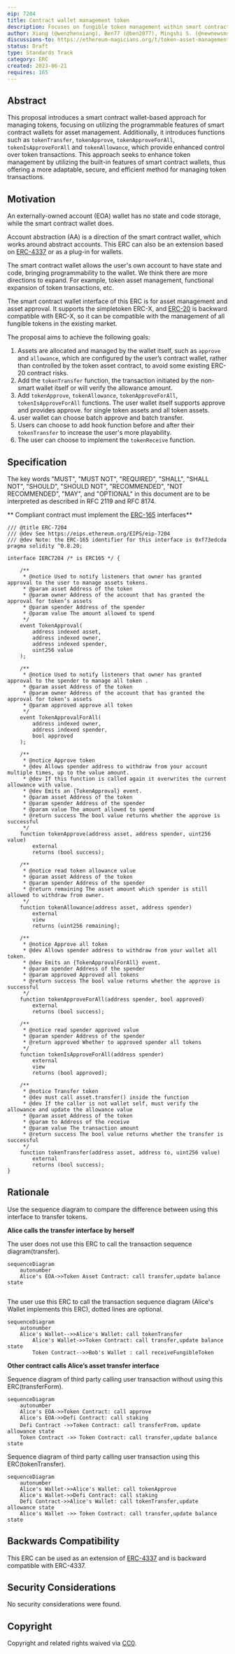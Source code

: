 ```yaml
---
eip: 7204
title: Contract wallet management token
description: Focuses on fungible token management within smart contract wallets, offering enhanced transaction flexibility and security
author: Xiang (@wenzhenxiang), Ben77 (@ben2077), Mingshi S. (@newnewsms)
discussions-to: https://ethereum-magicians.org/t/token-asset-management-interface-with-smart-contract-wallet/14759
status: Draft
type: Standards Track
category: ERC
created: 2023-06-21
requires: 165
---
```


## Abstract

This proposal introduces a smart contract wallet-based approach for managing tokens, focusing on utilizing the programmable features of smart contract wallets for asset management. 
Additionally, it introduces functions such as `tokenTransfer`, `tokenApprove`, `tokenApproveForAll`, `tokenIsApproveForAll` and `tokenAllowance`, which provide enhanced control over token transactions. This approach seeks to enhance token management by utilizing the built-in features of smart contract wallets, thus offering a more adaptable, secure, and efficient method for managing token transactions.


## Motivation

An externally-owned account (EOA) wallet has no state and code storage, while the smart contract wallet does.

Account abstraction (AA) is a direction of the smart contract wallet, which works around abstract accounts. This ERC can also be an extension based on [ERC-4337](./eip-4337.md) or as a plug-in for wallets.

The smart contract wallet allows the user's own account to have state and code, bringing programmability to the wallet. We think there are more directions to expand. For example, token asset management, functional expansion of token transactions, etc.

The smart contract wallet interface of this ERC is for asset management and asset approval. It supports the simpletoken <!-- TODO --> ERC-X, and [ERC-20](./eip-20.md) is backward compatible with <!-- TODO --> ERC-X, so it can be compatible with the management of all fungible tokens in the existing market.

The proposal aims to achieve the following goals:

1. Assets are allocated and managed by the wallet itself, such as `approve` and `allowance`, which are configured by the user’s contract wallet, rather than controlled by the token asset contract, to avoid some existing ERC-20 contract risks.
2. Add the `tokenTransfer` function, the transaction initiated by the non-smart wallet itself or will verify the allowance amount.
3. Add `tokenApprove`, `tokenAllowance`, `tokenApproveForAll`, `tokenIsApproveForAll` functions. The user wallet itself supports approve and provides approve.
 for single token assets and all token assets.
4. user wallet can choose batch approve and batch transfer. 
5. Users can choose to add hook function before and after their `tokenTransfer` to increase the user's more playability.
6. The user can choose to implement the `tokenReceive` function.


## Specification

The key words "MUST", "MUST NOT", "REQUIRED", "SHALL", "SHALL NOT", "SHOULD", "SHOULD NOT", "RECOMMENDED", "NOT RECOMMENDED", "MAY", and "OPTIONAL" in this document are to be interpreted as described in RFC 2119 and RFC 8174.

** Compliant contract must implement the [ERC-165](./erc-165) interfaces**

```solidity
/// @title ERC-7204 
/// @dev See https://eips.ethereum.org/EIPS/eip-7204
/// @dev Note: the ERC-165 identifier for this interface is 0xf73edcda
pragma solidity ^0.8.20;

interface IERC7204 /* is ERC165 */ {

    /**
     * @notice Used to notify listeners that owner has granted approval to the user to manage assets tokens.
     * @param asset Address of the token
     * @param owner Address of the account that has granted the approval for token‘s assets
     * @param spender Address of the spender
     * @param value The amount allowed to spend
     */
    event TokenApproval(
        address indexed asset,
        address indexed owner, 
        address indexed spender, 
        uint256 value
    );

    /**
     * @notice Used to notify listeners that owner has granted approval to the spender to manage all token .
     * @param asset Address of the token
     * @param owner Address of the account that has granted the approval for token‘s assets
     * @param approved approve all token
     */
    event TokenApprovalForAll(
        address indexed owner, 
        address indexed spender,
        bool approved
    );

    /**
     * @notice Approve token
     * @dev Allows spender address to withdraw from your account multiple times, up to the value amount.
     * @dev If this function is called again it overwrites the current allowance with value.
     * @dev Emits an {TokenApproval} event.
     * @param asset Address of the token
     * @param spender Address of the spender
     * @param value The amount allowed to spend
     * @return success The bool value returns whether the approve is successful
     */
    function tokenApprove(address asset, address spender, uint256 value) 
        external 
        returns (bool success);

    /**
     * @notice read token allowance value
     * @param asset Address of the token
     * @param spender Address of the spender
     * @return remaining The asset amount which spender is still allowed to withdraw from owner.
     */
    function tokenAllowance(address asset, address spender) 
        external
        view
        returns (uint256 remaining);

    /**
     * @notice Approve all token
     * @dev Allows spender address to withdraw from your wallet all token.
     * @dev Emits an {TokenApprovalForAll} event.
     * @param spender Address of the spender
     * @param approved Approved all tokens
     * @return success The bool value returns whether the approve is successful
     */
    function tokenApproveForAll(address spender, bool approved) 
        external 
        returns (bool success);

    /**
     * @notice read spender approved value
     * @param spender Address of the spender
     * @return approved Whether to approved spender all tokens
     */
    function tokenIsApproveForAll(address spender) 
        external
        view
        returns (bool approved);

    /**
     * @notice Transfer token
     * @dev must call asset.transfer() inside the function
     * @dev If the caller is not wallet self, must verify the allowance and update the allowance value
     * @param asset Address of the token
     * @param to Address of the receive
     * @param value The transaction amount
     * @return success The bool value returns whether the transfer is successful
     */
    function tokenTransfer(address asset, address to, uint256 value) 
        external 
        returns (bool success); 
}
```


## Rationale

Use the sequence diagram to compare the difference between using this interface to transfer tokens.

**Alice calls the transfer interface by herself**

The user does not use this ERC to call the transaction sequence diagram(transfer).

```mermaid
sequenceDiagram
    autonumber
    Alice's EOA->>Token Asset Contract: call transfer,update balance state
 
```

The user use this ERC to call the transaction sequence diagram (Alice's Wallet implements this ERC), dotted lines are optional.

```mermaid
sequenceDiagram
    autonumber
    Alice's Wallet-->>Alice's Wallet: call tokenTransfer
		Alice's Wallet->>Token Contract: call transfer,update balance state
		Token Contract-->>Bob's Wallet : call receiveFungibleToken

```

**Other contract calls Alice’s asset transfer interface**

Sequence diagram of third party calling user transaction without using this ERC(transferForm).

```mermaid
sequenceDiagram
    autonumber
    Alice's EOA->>Token Contract: call approve
    Alice's EOA->>Defi Contract: call staking
    Defi Contract ->>Token Contract: call transferFrom，update allowance state
  	Token Contract ->> Token Contract: call transfer,update balance state
```

Sequence diagram of third party calling user transaction using this ERC(tokenTransfer).

```mermaid
sequenceDiagram
    autonumber
    Alice's Wallet->>Alice's Wallet: call tokenApprove
    Alice's Wallet->>Defi Contract: call staking
    Defi Contract->>Alice's Wallet: call tokenTransfer,update allowance state
  	Alice's Wallet ->> Token Contract: call transfer,update balance state
```



## Backwards Compatibility

This ERC can be used as an extension of [ERC-4337](./erc-4337.md) and is backward compatible with ERC-4337.

## Security Considerations

No security considerations were found.

## Copyright

Copyright and related rights waived via [CC0](../LICENSE.md).
